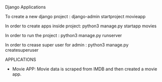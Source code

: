 Django Applications

To create a new django project : django-admin startproject movieapp

In order to create apps inside project: python3 manage.py startapp movies

In order to run the project : python3 manage.py runserver

In order to crease super user for admin : python3 manage.py createsuperuser

APPLICATIONS

- Movie APP: Movie data is scraped from IMDB and then created a movie app.
